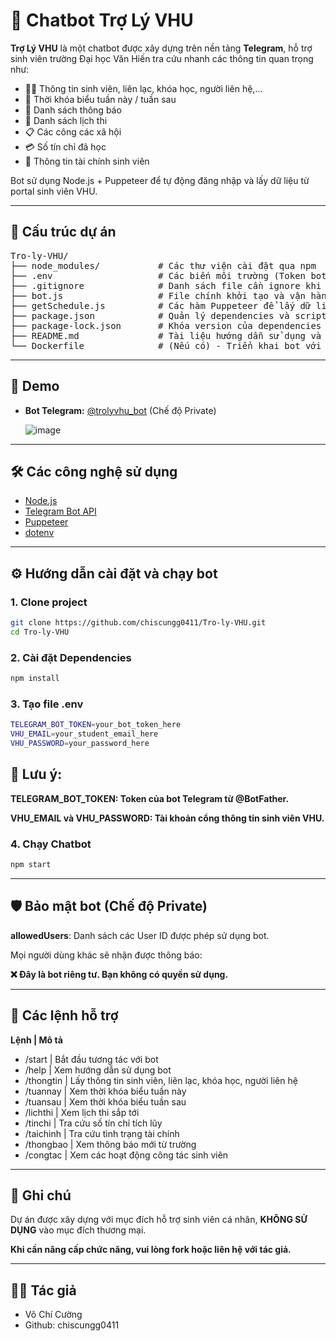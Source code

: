 # 🤖 Chatbot Trợ Lý VHU 

**Trợ Lý VHU** là một chatbot được xây dựng trên nền tảng **Telegram**, hỗ trợ sinh viên trường Đại học Văn Hiến tra cứu nhanh các thông tin quan trọng như:

- 🧑‍🎓 Thông tin sinh viên, liên lạc, khóa học, người liên hệ,...
- 📅 Thời khóa biểu tuần này / tuần sau
- 🔔 Danh sách thông báo
- 🧾 Danh sách lịch thi
- 📋 Các công các xã hội
- 💳 Số tín chỉ đã học
- 💸 Thông tin tài chính sinh viên

Bot sử dụng Node.js + Puppeteer để tự động đăng nhập và lấy dữ liệu từ portal sinh viên VHU.

---

## 📂 Cấu trúc dự án

<pre>
Tro-ly-VHU/
├── node_modules/           # Các thư viện cài đặt qua npm
├── .env                    # Các biến môi trường (Token bot, tài khoản VHU)
├── .gitignore              # Danh sách file cần ignore khi push Git
├── bot.js                  # File chính khởi tạo và vận hành bot Telegram
├── getSchedule.js          # Các hàm Puppeteer để lấy dữ liệu portal VHU
├── package.json            # Quản lý dependencies và scripts
├── package-lock.json       # Khóa version của dependencies
├── README.md               # Tài liệu hướng dẫn sử dụng và cài đặt
└── Dockerfile              # (Nếu có) - Triển khai bot với Docker
</pre>


---

## 🚀 Demo

- **Bot Telegram:** [@trolyvhu_bot](https://t.me/trolyvhu_bot) (Chế độ Private)
  
  ![image](https://github.com/user-attachments/assets/94c6c67f-bb5b-48a3-9dff-af1ce4b7cb13)


---

## 🛠 Các công nghệ sử dụng

- [Node.js](https://nodejs.org/)
- [Telegram Bot API](https://core.telegram.org/bots/api)
- [Puppeteer](https://pptr.dev/)
- [dotenv](https://www.npmjs.com/package/dotenv)

---

## ⚙️ Hướng dẫn cài đặt và chạy bot

### 1. Clone project

```bash
git clone https://github.com/chiscungg0411/Tro-ly-VHU.git
cd Tro-ly-VHU
```

### 2. Cài đặt Dependencies

```bash
npm install
```

### 3. Tạo file .env
```bash
TELEGRAM_BOT_TOKEN=your_bot_token_here
VHU_EMAIL=your_student_email_here
VHU_PASSWORD=your_password_here
```

## 📢 Lưu ý:

**TELEGRAM_BOT_TOKEN: Token của bot Telegram từ @BotFather.**

**VHU_EMAIL và VHU_PASSWORD: Tài khoản cổng thông tin sinh viên VHU.**

### 4. Chạy Chatbot
```bash
npm start
```
---

## 🛡️ Bảo mật bot (Chế độ Private)

**allowedUsers**: Danh sách các User ID được phép sử dụng bot.

Mọi người dùng khác sẽ nhận được thông báo:

**❌ Đây là bot riêng tư. Bạn không có quyền sử dụng.**

---

## 📜 Các lệnh hỗ trợ

**Lệnh | Mô tả**
- /start | Bắt đầu tương tác với bot
- /help | Xem hướng dẫn sử dụng bot
- /thongtin | Lấy thông tin sinh viên, liên lạc, khóa học, người liên hệ
- /tuannay | Xem thời khóa biểu tuần này
- /tuansau | Xem thời khóa biểu tuần sau
- /lichthi | Xem lịch thi sắp tới
- /tinchi | Tra cứu số tín chỉ tích lũy
- /taichinh | Tra cứu tình trạng tài chính
- /thongbao | Xem thông báo mới từ trường
- /congtac | Xem các hoạt động công tác sinh viên

---

## 📣 Ghi chú

Dự án được xây dựng với mục đích hỗ trợ sinh viên cá nhân, **KHÔNG SỬ DỤNG** vào mục đích thương mại.

**Khi cần nâng cấp chức năng, vui lòng fork hoặc liên hệ với tác giả.**

---

## 👨‍💻 Tác giả
- Võ Chí Cường
- Github: chiscungg0411
